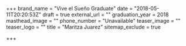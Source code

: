+++
brand_name = "Vive el Sueño Graduate"
date = "2018-05-11T20:20:53Z"
draft = true
external_url = ""
graduation_year = 2018
masthead_image = ""
phone_number = "Unavailable"
teaser_image = ""
teaser_logo = ""
title = "Maritza Juarez"
sitemap_exclude = true

+++
